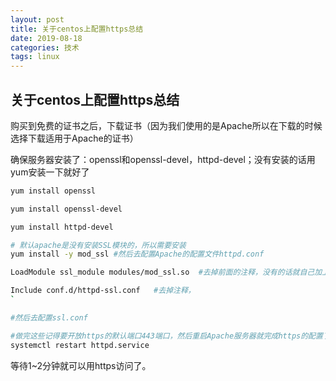```yaml
---
layout: post
title: 关于centos上配置https总结
date: 2019-08-18
categories: 技术
tags: linux
---
```


## 关于centos上配置https总结

购买到免费的证书之后，下载证书（因为我们使用的是Apache所以在下载的时候选择下载适用于Apache的证书）						

确保服务器安装了：openssl和openssl-devel，httpd-devel；没有安装的话用yum安装一下就好了

~~~bash
yum install openssl  

yum install openssl-devel  

yum install httpd-devel  

# 默认apache是没有安装SSL模块的，所以需要安装  
yum install -y mod_ssl #然后去配置Apache的配置文件httpd.conf  

LoadModule ssl_module modules/mod_ssl.so  #去掉前面的注释，没有的话就自己加上去加载ssl模块，去modules文件夹下面能找到mod_ssl.so文件，如果没有那就是mod_ssl模块没有安装正确  

Include conf.d/httpd-ssl.conf   #去掉注释，
`

#然后去配置ssl.conf						

#做完这些记得要开放https的默认端口443端口，然后重启Apache服务器就完成https的配置了  
systemctl restart httpd.service
~~~

等待1~2分钟就可以用https访问了。